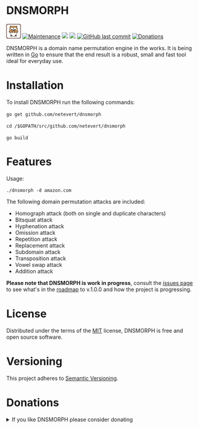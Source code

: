 # DNSMORPH

[![baby-gopher](https://raw.githubusercontent.com/drnic/babygopher-site/gh-pages/images/babygopher-logo-small.png)](http://www.babygopher.org)
[![Maintenance](https://img.shields.io/maintenance/yes/2018.svg)]()
[![](https://img.shields.io/github/issues-raw/netevert/dnsmorph.svg)](https://github.com/netevert/dnsmorph/issues)
[![](https://img.shields.io/github/issues-closed-raw/netevert/dnsmorph.svg)](https://github.com/netevert/dnsmorph/issues?q=is%3Aissue+is%3Aclosed)
[![GitHub last commit](https://img.shields.io/github/last-commit/errantbot/dnsmorph.svg)](https://github.com/netevert/dnsmorph/commit/master)
[![Donations](https://img.shields.io/badge/donate-bitcoin-orange.svg?logo=bitcoin)](https://github.com/netevert/dnsmorph#donations)


DNSMORPH is a domain name permutation engine in the works. It is being written in [Go](https://golang.org/) to ensure that the end result is a robust, small and fast tool ideal for everyday use.

Installation
============
To install DNSMORPH run the following commands:

```go get github.com/netevert/dnsmorph```

`cd /$GOPATH/src/github.com/netevert/dnsmorph`

`go build`

Features
========
Usage:

    ./dnsmorph -d amazon.com

The following domain permutation attacks are included:
- Homograph attack (both on single and duplicate characters)
- Bitsquat attack
- Hyphenation attack
- Omission attack
- Repetition attack
- Replacement attack
- Subdomain attack
- Transposition attack
- Vowel swap attack
- Addition attack

**Please note that DNSMORPH is work in progress**, consult the [issues page](https://github.com/netevert/dnsmorph/issues) to see what's in the [roadmap](https://github.com/netevert/dnsmorph/milestone/1) to v.1.0.0 and how the project is progressing.

License
=======

Distributed under the terms of the [MIT](http://www.linfo.org/mitlicense.html) license, DNSMORPH is free and open
source software.

Versioning
==========

This project adheres to [Semantic Versioning](https://semver.org/).

Donations
=========

<details><summary>If you like DNSMORPH please consider donating</summary>
<p>
    
    Bitcoin:  13i3hFGN1RaQqdeWqmPTMuYEj9FiJWuMWf
    Litecoin: LZqLoRNHvJyuKz99mNAgVUj6M8iyEQuio9
</p>
</details>